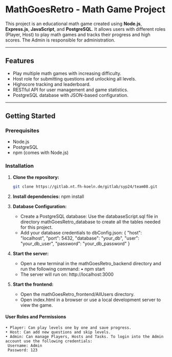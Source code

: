 # MathGoesRetro - Math Game Project

This project is an educational math game created using **Node.js**, **Express.js**, **JavaScript**, and **PostgreSQL**.
It allows users with different roles (Player, Host) to play math games and tracks their progress and high scores. The Admin is responsible for administration.

---

## Features
-  Play multiple math games with increasing difficulty.
-  Host role for submitting questions and unlocking all levels.
-  Highscore tracking and leaderboard.
-  RESTful API for user management and game statistics.
-  PostgreSQL database with JSON-based configuration.

---

## Getting Started

### Prerequisites
- Node.js
- PostgreSQL
- npm (comes with Node.js)

### Installation
1. **Clone the repository:**
   ```bash
   git clone https://gitlab.nt.fh-koeln.de/gitlab/syp24/team08.git

2. **Install dependencies:**
    npm install

3. **Database Configuration:**
    - Create a PostgreSQL database:
    Use the databaseScript.sql file in directory mathGoesRetro_database to create all the tables needed for this project.
    - Add your database credentials to dbConfig.json:
    {
    "host": "localhost",
    "port": 5432,
    "database": "your_db",
    "user": "your_db_user",
    "password": "your_db_password"
    }
4. **Start the server:**
    - Open a new terminal in the mathGoesRetro_backend directory and run the following command:
     • npm start
    - The server will run on: http://localhost:3000

5. **Start the frontend:**
    - Open the mathGoesRetro_frontend/AllUsers directory.
    - Open index.html in a browser or use a local development server to view the game.

#### User Roles and Permissions

	• Player: Can play levels one by one and save progress.
	• Host: Can add new questions and skip levels.
    • Admin: Can manage Players, Hosts and Tasks. To login into the Admin account use the following credentials:
     Username: Admin
     Password: 123


